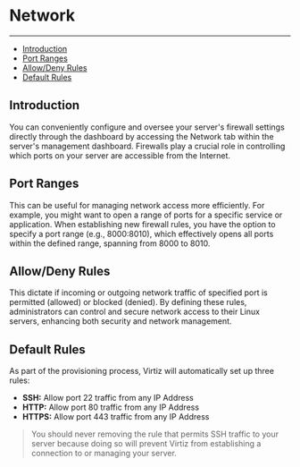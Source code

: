 # Network

---

- [Introduction](#introduction)
- [Port Ranges](#port-ranges)
- [Allow/Deny Rules](#allowdeny-rules)
- [Default Rules](#default-rules)

## Introduction
You can conveniently configure and oversee your server's firewall settings directly through the dashboard by accessing the Network tab within the server's management dashboard. Firewalls play a crucial role in controlling which ports on your server are accessible from the Internet.

## Port Ranges
This can be useful for managing network access more efficiently. For example, you might want to open a range of ports for a specific service or application.
When establishing new firewall rules, you have the option to specify a port range (e.g., 8000:8010), which effectively opens all ports within the defined range, spanning from 8000 to 8010.

## Allow/Deny Rules
This dictate if incoming or outgoing network traffic of specified port is permitted (allowed) or blocked (denied). By defining these rules, administrators can control and secure network access to their Linux servers, enhancing both security and network management.

## Default Rules

As part of the provisioning process, Virtiz will automatically set up three rules:

- **SSH:** Allow port 22 traffic from any IP Address
- **HTTP:** Allow port 80 traffic from any IP Address
- **HTTPS:** Allow port 443 traffic from any IP Address

> You should never removing the rule that permits SSH traffic to your server because doing so will prevent Virtiz from establishing a connection to or managing your server.
